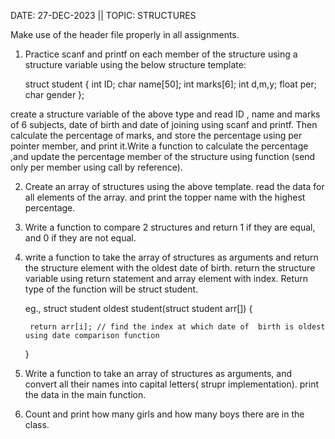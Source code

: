 DATE: 27-DEC-2023 || TOPIC: STRUCTURES

Make use of the header file properly in all assignments.

1. Practice scanf and printf on each member of the structure using a structure variable using the below structure template:

	struct student
	{
	int ID;
	char name[50];
	int marks[6];
	int d,m,y;
	float per;
	char gender
	};

create a structure variable of the above type and read ID , name and marks of 6 subjects, date of birth and date of joining using scanf and printf.
Then calculate the percentage of marks, and store the percentage using per pointer member, and print it.Write a function to calculate the percentage ,and update the percentage member of the structure using function (send only per member using call by reference).

2. Create an array of structures using the above template. read the data for all elements of the array. and print the topper name with the highest percentage. 

3. Write a function to compare 2 structures and return 1 if they are equal, and 0 if they are not equal.

4. write a function to take the array of structures as arguments and return the structure element with the oldest date of birth.
    return the structure variable using return statement and array element with index. Return type of the function will be struct student.

	eg.,
	struct student oldest student(struct student arr[])
	{ 

		return arr[i]; // find the index at which date of  birth is oldest using date comparison function
	}

5. Write a function to take an array of structures as arguments, and convert all their names into capital letters( strupr implementation). print the data in the main function.

6. Count and print how many girls and how many boys there are in the class.

